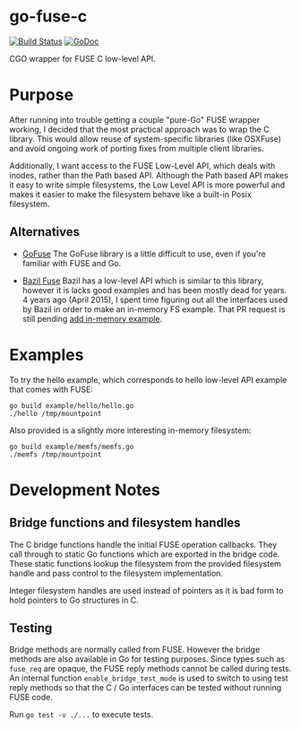 go-fuse-c
=========

[![Build Status](https://travis-ci.org/vgough/go-fuse-c.svg)](https://travis-ci.org/vgough/go-fuse-c)
[![GoDoc](https://godoc.org/github.com/vgough/go-fuse-c?status.svg)](http://godoc.org/github.com/vgough/go-fuse-c/fuse)

CGO wrapper for FUSE C low-level API.

# Purpose

After running into trouble getting a couple "pure-Go" FUSE wrapper working, I
decided that the most practical approach was to wrap the C library.  This would
allow reuse of system-specific libraries (like OSXFuse) and avoid ongoing work
of porting fixes from multiple client libraries.

Additionally, I want access to the FUSE Low-Level API, which deals with inodes,
rather than the Path based API.  Although the Path based API makes it easy to
write simple filesystems, the Low Level API is more powerful and makes it easier
to make the filesystem behave like a built-in Posix filesystem.

## Alternatives

* [GoFuse](https://github.com/hanwen/go-fuse) The GoFuse library is a little
difficult to use, even if you're familiar with FUSE and Go.

* [Bazil Fuse](https://github.com/bazil/fuse) Bazil has a low-level API which
is similar to this library, however it is lacks good examples and has been
mostly dead for years.  4 years ago (April 2015), I spent time figuring out all
the interfaces used by Bazil in order to make an in-memory FS example.  That PR
request is still pending [add in-memory example](https://github.com/bazil/fuse/pull/83).

# Examples

To try the hello example, which corresponds to hello low-level API example
that comes with FUSE:

````
go build example/hello/hello.go
./hello /tmp/mountpoint
````

Also provided is a slightly more interesting in-memory filesystem:

````
go build example/memfs/memfs.go
./memfs /tmp/mountpoint
````

# Development Notes

## Bridge functions and filesystem handles

The C bridge functions handle the initial FUSE operation callbacks.  They call
through to static Go functions which are exported in the bridge code.  These
static functions lookup the filesystem from the provided filesystem handle and
pass control to the filesystem implementation.

Integer filesystem handles are used instead of pointers as it is bad form to
hold pointers to Go structures in C.

## Testing

Bridge methods are normally called from FUSE.  However the bridge methods are
also available in Go for testing purposes.  Since types such as `fuse_req` are
opaque, the FUSE reply methods cannot be called during tests.  An internal
function `enable_bridge_test_mode` is used to switch to using test reply methods
so that the C / Go interfaces can be tested without running FUSE code.

Run `go test -v ./...` to execute tests.
